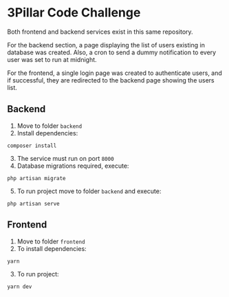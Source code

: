 # 3Pillar Code Challenge

Both frontend and backend services exist in this same repository.

For the backend section, a page displaying the list of users existing in database was created.
Also, a cron to send a dummy notification to every user was set to run at midnight.

For the frontend, a single login page was created to authenticate users, and if successful, they are redirected to the backend page showing the users list.

## Backend

1. Move to folder ```backend```
2. Install dependencies:
```
composer install
```
3. The service must run on port ```8000```
4. Database migrations required, execute:
```
php artisan migrate
```
5. To run project move to folder ```backend``` and execute:
```
php artisan serve
```

## Frontend

1. Move to folder ```frontend```
2. To install dependencies:
```
yarn
```
3. To run project:
```
yarn dev
```
